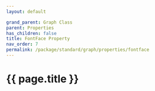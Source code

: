 ```yaml
---
layout: default

grand_parent: Graph Class
parent: Properties
has_children: false
title: FontFace Property
nav_order: 7
permalink: /package/standard/graph/properties/fontface
---
```

# {{ page.title }}

